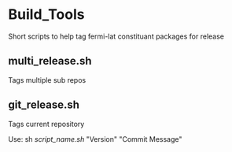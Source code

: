 # Build_Tools

Short scripts to help tag fermi-lat constituant packages for release

## multi_release.sh
Tags multiple sub repos

## git_release.sh
Tags current repository

Use: sh *script_name.sh* "Version" "Commit Message"
